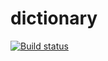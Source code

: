 # dictionary
[![Build status](https://travis-ci.org/ArtCoeur/dictionary.svg?branch=master)](https://travis-ci.irg/ArtCoeur/dictionary)
